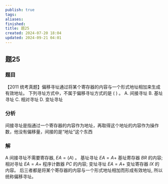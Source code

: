 ```yaml
---
publish: true
tags: 
aliases: 
finished: 
title: 题25
created: 2024-07-20 18:04
updated: 2024-09-21 04:01
---
```

## 题25
### 题目
【2011 统考真题】偏移寻址通过将某个寄存器的内容与一个形式地址相加来生成有效地址。
下列寻址方式中，不属于偏移寻址方式的是 ( ) 。
A. 间接寻址 
B. 基址寻址 
C. 相对寻址 
D. 变址寻址
### 分析
间接寻址是指通过一个寄存器的内容作为地址，再取得这个地址的内容作为操作数，他没有偏移量，间接的是“地址”这个东西
### 解
A
间接寻址不需要寄存器, ${EA} = \left( A\right)$ 。
基址寻址 ${EA} = A +$ 基址寄存器 ${BR}$ 的内容;
相对寻址 ${EA} = A +$ 程序计数器 ${PC}$ 的内容;
变址寻址 ${EA} = A +$ 变址寄存器 ${IX}$ 的内容。
后三者都是将某个寄存器的内容与一个形式地址相加而形成有效地址, 所以统称偏移寻址。